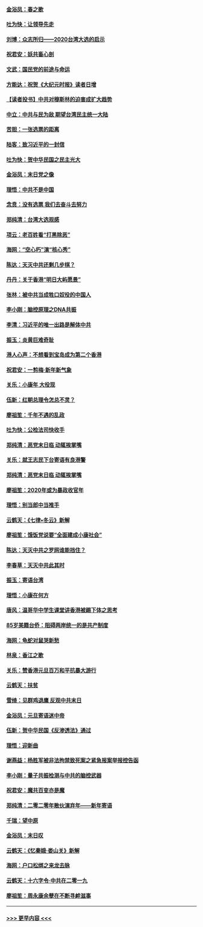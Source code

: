 #### [金浴凤：春之歌](../pages/nsc993/n11797687.md?t=01171044) 
#### [吐为快：让领导先走](../pages/nsc993/n11797512.md?t=01171044) 
#### [刘博：众志所归——2020台湾大选的启示](../pages/nsc993/n11796878.md?t=01171044) 
#### [祝君安：妖共畜心剖](../pages/nsc993/n11794273.md?t=01171044) 
#### [文武：国民党的前途与命运](../pages/nsc993/n11794198.md?t=01171044) 
#### [方能达：祝贺《大纪元时报》读者日增](../pages/nsc993/n11793807.md?t=01171044) 
#### [【读者投书】中共对穆斯林的迫害成扩大趋势](../pages/nsc993/n11791371.md?t=01171044) 
#### [中立：中共与民为敌 期望台湾民主统一大陆](../pages/nsc993/n11790392.md?t=01171044) 
#### [苦胆：一张选票的距离](../pages/nsc993/n11788914.md?t=01171044) 
#### [陆客：致习近平的一封信](../pages/nsc993/n11788867.md?t=01171044) 
#### [吐为快：贺中华民国之民主光大](../pages/nsc993/n11788618.md?t=01171044) 
#### [金浴凤：末日党之像](../pages/nsc993/n11787475.md?t=01171044) 
#### [理悟：中共不是中国](../pages/nsc993/n11787463.md?t=01171044) 
#### [念贲：没有选票  我们去奋斗去努力](../pages/nsc993/n11787398.md?t=01171044) 
#### [郑纯清：台湾大选观感](../pages/nsc993/n11786210.md?t=01171044) 
#### [项云：老百姓看“打黑除恶”](../pages/nsc993/n11785398.md?t=01171044) 
#### [海网：“空心朽”演“核心秀”](../pages/nsc993/n11783874.md?t=01171044) 
#### [陈达：天灭中共还剩几步棋？](../pages/nsc993/n11783719.md?t=01171044) 
#### [丹丹：关于香港“明日大屿愿景”](../pages/nsc993/n11783273.md?t=01171044) 
#### [张林：被中共当成牲口奴役的中国人](../pages/nsc993/n11782397.md?t=01171044) 
#### [李小刚：脑控原理之DNA共振](../pages/nsc993/n11780962.md?t=01171044) 
#### [李清：习近平的唯一出路是解体中共](../pages/nsc993/n11780866.md?t=01171044) 
#### [振玉：炎黄巨难奇耻](../pages/nsc993/n11779632.md?t=01171044) 
#### [港人心声：不想看到宝岛成为第二个香港](../pages/nsc993/n11778817.md?t=01171044) 
#### [祝君安：一剪梅‧新年新气象](../pages/nsc993/n11776340.md?t=01171044) 
#### [关乐：小康年 大役现](../pages/nsc993/n11774213.md?t=01171044) 
#### [伍新：红朝总理令怎总不灵？](../pages/nsc993/n11770813.md?t=01171044) 
#### [廖祖笙：千年不遇的乱政](../pages/nsc993/n11770373.md?t=01171044) 
#### [吐为快：公检法司快收手](../pages/nsc993/n11770359.md?t=01171044) 
#### [郑纯清：恶党末日临 动辄挨掌嘴](../pages/nsc993/n11769912.md?t=01171044) 
#### [关乐：就王志民下台寄语有良港警](../pages/nsc993/n11769903.md?t=01171044) 
#### [郑纯清：恶党末日临 动辄挨掌嘴](../pages/nsc993/n11769356.md?t=01171044) 
#### [廖祖笙：2020年或为暴政收官年](../pages/nsc993/n11768216.md?t=01171044) 
#### [理悟：别当郎中当推手](../pages/nsc993/n11768243.md?t=01171044) 
#### [云鹤天：《七律▪冬云》新解](../pages/nsc993/n11768204.md?t=01171044) 
#### [廖祖笙：饿饭党说要“全面建成小康社会”](../pages/nsc993/n11767482.md?t=01171044) 
#### [陈达：天灭中共之罗网谁能挡住？](../pages/nsc993/n11767465.md?t=01171044) 
#### [李春草：天灭中共此其时](../pages/nsc993/n11767452.md?t=01171044) 
#### [振玉：寄语台湾](../pages/nsc993/n11767432.md?t=01171044) 
#### [理悟：小康在何方](../pages/nsc993/n11767394.md?t=01171044) 
#### [唐风：温哥华中学生课堂讲香港被踢下体之思考](../pages/nsc993/n11766848.md?t=01171044) 
#### [85岁美籍台侨：阻碍两岸统一的是共产制度](../pages/nsc993/n11765043.md?t=01171044) 
#### [海网：龟蛇对鼠哭新愁](../pages/nsc993/n11764895.md?t=01171044) 
#### [林泉：香江之歌](../pages/nsc993/n11764415.md?t=01171044) 
#### [关乐：赞香港元旦百万和平抗暴大游行](../pages/nsc993/n11764382.md?t=01171044) 
#### [云鹤天：扶贫](../pages/nsc993/n11764245.md?t=01171044) 
#### [雪绮：见群鸡退鹰  反观中共末日](../pages/nsc993/n11762112.md?t=01171044) 
#### [金浴凤：元旦寄语迷中帝](../pages/nsc993/n11761788.md?t=01171044) 
#### [伍新：贺中华民国《反渗透法》通过](../pages/nsc993/n11761994.md?t=01171044) 
#### [理悟：迎新曲](../pages/nsc993/n11761152.md?t=01171044) 
#### [谢燕益：杨胜军被非法拘禁致死案之紧急报案举报控告函](../pages/nsc993/n11756134.md?t=01171044) 
#### [李小刚：量子共振检测与中共的脑控武器](../pages/nsc993/n11754518.md?t=01171044) 
#### [祝君安：魔共百变亦是魔](../pages/nsc993/n11754469.md?t=01171044) 
#### [郑纯清：二零二零年散伙演弃年——新年寄语](../pages/nsc993/n11754195.md?t=01171044) 
#### [千瑞：望中原](../pages/nsc993/n11754159.md?t=01171044) 
#### [金浴凤：末日叹](../pages/nsc993/n11752359.md?t=01171044) 
#### [云鹤天：《忆秦娥‧娄山关》新解](../pages/nsc993/n11752348.md?t=01171044) 
#### [海网：户口松绑之来龙去脉](../pages/nsc993/n11752328.md?t=01171044) 
#### [云鹤天：十六字令‧中共在二零一九](../pages/nsc993/n11752305.md?t=01171044) 
#### [廖祖笙：周永康余孽在不断寻衅滋事](../pages/nsc993/n11751013.md?t=01171044) 

----
#### [ >>> 更早内容 <<< ](../indexes/nsc993-earlier.md)
